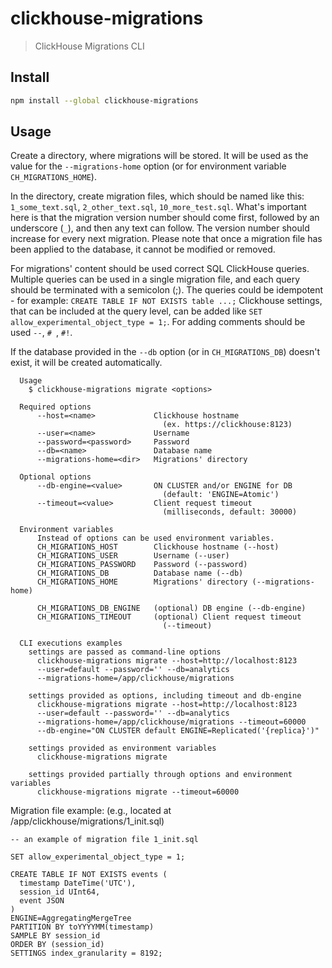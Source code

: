 
# clickhouse-migrations

> ClickHouse Migrations CLI

## Install

```sh
npm install --global clickhouse-migrations
```

## Usage

Create a directory, where migrations will be stored. It will be used as the value for the `--migrations-home` option (or for environment variable `CH_MIGRATIONS_HOME`).

In the directory, create migration files, which should be named like this: `1_some_text.sql`, `2_other_text.sql`, `10_more_test.sql`. What's important here is that the migration version number should come first, followed by an underscore (`_`), and then any text can follow. The version number should increase for every next migration. Please note that once a migration file has been applied to the database, it cannot be modified or removed. 

For migrations' content should be used correct SQL ClickHouse queries. Multiple queries can be used in a single migration file, and each query should be terminated with a semicolon (;). The queries could be idempotent - for example: `CREATE TABLE IF NOT EXISTS table ...;` Clickhouse settings, that can be included at the query level, can be added like `SET allow_experimental_object_type = 1;`. For adding comments should be used `--`, `# `, `#!`. 

If the database provided in the `--db` option (or in `CH_MIGRATIONS_DB`) doesn't exist, it will be created automatically.

```
  Usage
    $ clickhouse-migrations migrate <options>

  Required options
      --host=<name>             Clickhouse hostname 
                                  (ex. https://clickhouse:8123)
      --user=<name>             Username
      --password=<password>     Password
      --db=<name>               Database name
      --migrations-home=<dir>   Migrations' directory

  Optional options
      --db-engine=<value>       ON CLUSTER and/or ENGINE for DB
                                  (default: 'ENGINE=Atomic')
      --timeout=<value>         Client request timeout 
                                  (milliseconds, default: 30000)

  Environment variables
      Instead of options can be used environment variables.
      CH_MIGRATIONS_HOST        Clickhouse hostname (--host)
      CH_MIGRATIONS_USER        Username (--user)
      CH_MIGRATIONS_PASSWORD    Password (--password)
      CH_MIGRATIONS_DB          Database name (--db)
      CH_MIGRATIONS_HOME        Migrations' directory (--migrations-home)

      CH_MIGRATIONS_DB_ENGINE   (optional) DB engine (--db-engine)
      CH_MIGRATIONS_TIMEOUT     (optional) Client request timeout 
                                  (--timeout)

  CLI executions examples
    settings are passed as command-line options
      clickhouse-migrations migrate --host=http://localhost:8123
      --user=default --password='' --db=analytics 
      --migrations-home=/app/clickhouse/migrations

    settings provided as options, including timeout and db-engine
      clickhouse-migrations migrate --host=http://localhost:8123 
      --user=default --password='' --db=analytics 
      --migrations-home=/app/clickhouse/migrations --timeout=60000 
      --db-engine="ON CLUSTER default ENGINE=Replicated('{replica}')"    

    settings provided as environment variables
      clickhouse-migrations migrate

    settings provided partially through options and environment variables
      clickhouse-migrations migrate --timeout=60000
```

Migration file example:
(e.g., located at /app/clickhouse/migrations/1_init.sql)
```
-- an example of migration file 1_init.sql

SET allow_experimental_object_type = 1;

CREATE TABLE IF NOT EXISTS events (
  timestamp DateTime('UTC'),
  session_id UInt64,
  event JSON
)
ENGINE=AggregatingMergeTree
PARTITION BY toYYYYMM(timestamp) 
SAMPLE BY session_id 
ORDER BY (session_id) 
SETTINGS index_granularity = 8192;
```      